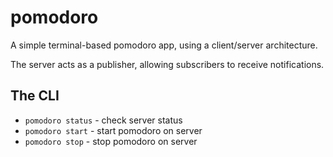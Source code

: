 # pomodoro

A simple terminal-based pomodoro app, using a client/server architecture.

The server acts as a publisher, allowing subscribers to receive notifications.

## The CLI

* `pomodoro status` - check server status
* `pomodoro start` - start pomodoro on server
* `pomodoro stop` - stop pomodoro on server
